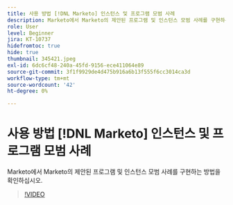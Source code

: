 ```yaml
---
title: 사용 방법 [!DNL Marketo] 인스턴스 및 프로그램 모범 사례
description: Marketo에서 Marketo의 제안된 프로그램 및 인스턴스 모범 사례를 구현하는 방법을 확인하십시오.
role: User
level: Beginner
jira: KT-10737
hidefromtoc: true
hide: true
thumbnail: 345421.jpeg
exl-id: 6dc6cf48-240a-45fd-9156-ece411064e89
source-git-commit: 3f1f9929de4d475b916a6b13f555f6cc3014ca3d
workflow-type: tm+mt
source-wordcount: '42'
ht-degree: 0%

---
```


# 사용 방법 [!DNL Marketo] 인스턴스 및 프로그램 모범 사례

Marketo에서 Marketo의 제안된 프로그램 및 인스턴스 모범 사례를 구현하는 방법을 확인하십시오.

>[!VIDEO](https://video.tv.adobe.com/v/345421/?quality=12&learn=on)
